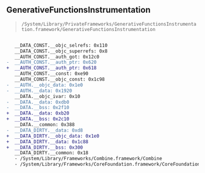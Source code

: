 ## GenerativeFunctionsInstrumentation

> `/System/Library/PrivateFrameworks/GenerativeFunctionsInstrumentation.framework/GenerativeFunctionsInstrumentation`

```diff

   __DATA_CONST.__objc_selrefs: 0x110
   __DATA_CONST.__objc_superrefs: 0x8
   __AUTH_CONST.__auth_got: 0x12c0
-  __AUTH_CONST.__auth_ptr: 0x620
+  __AUTH_CONST.__auth_ptr: 0x618
   __AUTH_CONST.__const: 0xe90
   __AUTH_CONST.__objc_const: 0x1c98
-  __AUTH.__objc_data: 0x1e0
-  __AUTH.__data: 0x1920
   __DATA.__objc_ivar: 0x10
-  __DATA.__data: 0xdb0
-  __DATA.__bss: 0x2f10
+  __DATA.__data: 0xb20
+  __DATA.__bss: 0x2c10
   __DATA.__common: 0x388
-  __DATA_DIRTY.__data: 0xd8
+  __DATA_DIRTY.__objc_data: 0x1e0
+  __DATA_DIRTY.__data: 0x1c88
+  __DATA_DIRTY.__bss: 0x300
   __DATA_DIRTY.__common: 0x18
   - /System/Library/Frameworks/Combine.framework/Combine
   - /System/Library/Frameworks/CoreFoundation.framework/CoreFoundation

```
